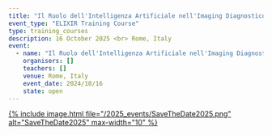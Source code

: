 ```yaml
---
title: "Il Ruolo dell'Intelligenza Artificiale nell'Imaging Diagnostico"
event_type: "ELIXIR Training Course"
type: training_courses
description: 16 October 2025 <br> Rome, Italy
event:
  - name: "Il Ruolo dell'Intelligenza Artificiale nell'Imaging Diagnostico"
    organisers: []
    teachers: []
    venue: Rome, Italy
    event_date: 2024/10/16
    state: open    
---
```



[{% include image.html file="/2025_events/SaveTheDate2025.png" alt="SaveTheDate2025" max-width="10" %}](https://www.rometechnopole.it/il-ruolo-della-intelligenza-artificiale-nellimaging-diagnostico-2/)


